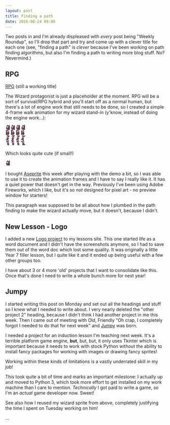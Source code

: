 ```yaml
---
layout: post
title: Finding a path
date: 2016-06-24 09:00
---
```


Two posts in and I'm already displeased with *every* post being "Weekly Roundup", so I'll drop that part and try and come up with a clever title for each one (see, "finding a path" is *clever* because I've been working on path finding algorithms, but also I'm finding a path to writing more blog stuff. No? Nevermind.)

## RPG

[RPG][RPG] (still a working title)

The Wizard protagonist is just a placeholder at the moment. RPG will be a sort of survival/RPG hybrid and you'll start off as a normal human, but there's a lot of engine work that still needs to be done, so I created a simple 4-frame walk animation for my wizard stand-in (y'know, instead of doing the engine work...):

![Wizard Walking][WIZSHEET]

Which looks quite cute (if small!) 

![WizGif][WIZGIF]

I bought [Aseprite][ASEPRITE] this week after playing with the demo a bit, so I was able to use it to create the animation frames and I have to say I really like it. It has a quiet power that doesn't get in the way. Previously I've been using Adobe Fireworks, which I like, but it's so *not* designed for pixel art - no preview window for starters!

This paragraph was supposed to be all about how I plumbed in the path finding to make the wizard actually move, but it doesn't, because I didn't.

[RPG]: http://www.subdimension.co.uk/RPG/
[WIZGIF]: finding-a-path/wizard-animated.gif
[WIZSHEET]: finding-a-path/wizard-spritesheet.png
[ASEPRITE]: http://www.aseprite.org/

## New Lesson - Logo

I added a new [Logo project][LOGO] to my lessons site. This one started life as a word document and I didn't have the screenshots anymore, so I had to save them out of the word doc which lost some quality. It was originally a little Year 7 filler lesson, but I quite like it and it ended up being useful with a few other groups too.

I have about 3 or 4 more 'old' projects that I want to consolidate like this. Once that's done I need to write a whole bunch more for next year!

[LOGO]: http://lessons.subdimension.co.uk/logo/index.html


## Jumpy

I started writing this post on Monday and set out all the headings and stuff so I knew what I needed to write about. I very nearly deleted the "other project 2" heading, because I didn't think I had another project in me this week. Then I came out of meeting with Old, Friendly "Oh crap, I completely forgot I needed to do that for next week" and [Jumpy][JUMPY] was born.

I needed a project for an induction lesson I'm teaching next week. It's a terrible platform game engine, **but**, but, but, it only uses Tkinter which is important because it needs to work with stock Python without the ability to install fancy packages for working with images or drawing fancy sprites!

Working within these kinds of limitations is a vastly underrated skill in my job!

This took quite a bit of time and marks an important milestone: I actually up and moved to Python 3, which took more effort to get installed on my work machine than I care to mention. *Technically* I got paid to write a game, so I'm an *actual* game developer now. Sweet!

See also how I reused my wizard sprite from above, completely justifying the time I spent on Tuesday working on him!

[JUMPY]: http://lessons.subdimension.co.uk/jumpy/

...